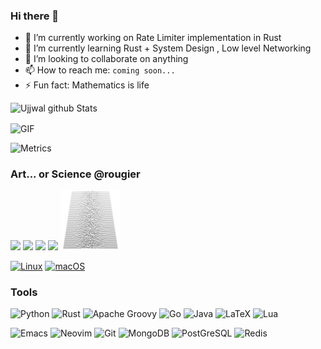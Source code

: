 

<!-- ![visitors](https://visitor-badge-reloaded.herokuapp.com/badge?page_id=Raymo111.Raymo111&color=00df00) -->

### Hi there 👋

<!-- ![](https://komarev.com/ghpvc/?username=ujjwal3067) -->

- 🔭 I’m currently working on  Rate Limiter implementation in Rust
- 🌱 I’m currently learning Rust  + System Design , Low level Networking
- 👯 I’m looking to collaborate on anything 
- 📫 How to reach me: `coming soon...`
- ⚡ Fun fact: Mathematics is life


![Ujjwal github Stats](https://github-readme-stats.vercel.app/api?username=ujjwal3067&count_private=true&show_icons=true)

<!-- ![Metrics](https://github.com/my-github-user/my-github-user/blob/master/github-metrics.svg) -->

<img align="center" alt="GIF" src="https://raw.githubusercontent.com/haoruilee/haoruilee/master/pic/pusheencode.gif" />


![Metrics](https://metrics.lecoq.io/ujjwal3067)

### Art... or Science @rougier

<img src="https://raw.githubusercontent.com/rougier/recursive-voronoi/master/recursive-voronoi.png" width="19%"> <img src="https://raw.githubusercontent.com/rougier/windmap/master/windmap.gif" width="19%"> <img src="https://raw.githubusercontent.com/rougier/alien-life/master/alien-life.gif" width="19%"> <img src="https://raw.githubusercontent.com/rougier/pendulum/master/pendulum.gif" width="19%"> <img src="https://raw.githubusercontent.com/rougier/unknown-pleasures/master/unknown-pleasures.gif" width="19%">


<!--  badges -->
[![Linux](https://svgshare.com/i/Zhy.svg)](https://svgshare.com/i/Zhy.svg)
[![macOS](https://svgshare.com/i/ZjP.svg)](https://svgshare.com/i/ZjP.svg)

### Tools 

<!-- badges -->
![Python](https://img.shields.io/badge/python-3670A0?style=for-the-badge&logo=python&logoColor=ffdd54)
![Rust](https://img.shields.io/badge/rust-%23000000.svg?style=for-the-badge&logo=rust&logoColor=white)
![Apache Groovy](https://img.shields.io/badge/Apache%20Groovy-4298B8.svg?style=for-the-badge&logo=Apache+Groovy&logoColor=white)
![Go](https://img.shields.io/badge/go-%2300ADD8.svg?style=for-the-badge&logo=go&logoColor=white)
![Java](https://img.shields.io/badge/java-%23ED8B00.svg?style=for-the-badge&logo=java&logoColor=white)
![LaTeX](https://img.shields.io/badge/latex-%23008080.svg?style=for-the-badge&logo=latex&logoColor=white)
![Lua](https://img.shields.io/badge/lua-%232C2D72.svg?style=for-the-badge&logo=lua&logoColor=white)

![Emacs](https://img.shields.io/badge/Emacs-%237F5AB6.svg?&style=for-the-badge&logo=gnu-emacs&logoColor=white)
![Neovim](https://img.shields.io/badge/NeoVim-%2357A143.svg?&style=for-the-badge&logo=neovim&logoColor=white)
![Git](https://img.shields.io/badge/git-%23F05033.svg?style=for-the-badge&logo=git&logoColor=white)
![MongoDB](https://img.shields.io/badge/MongoDB-white?style=for-the-badge&logo=mongodb&logoColor=4EA94B)
![PostGreSQL](https://img.shields.io/badge/PostgreSQL-316192?style=for-the-badge&logo=postgresql&logoColor=white)
![Redis](https://img.shields.io/badge/redis-%23DD0031.svg?&style=for-the-badge&logo=redis&logoColor=white)

